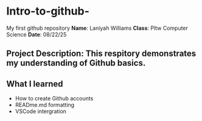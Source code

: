 # Intro-to-github-
My first github repository
**Name**: Laniyah Williams
**Class**: Pltw Computer Science
**Date**: 08/22/25
## Project Description: This respitory demonstrates my understanding of Github basics.
## What I learned 
- How to create Github accounts
- READme.md formatting
- VSCode intergration
